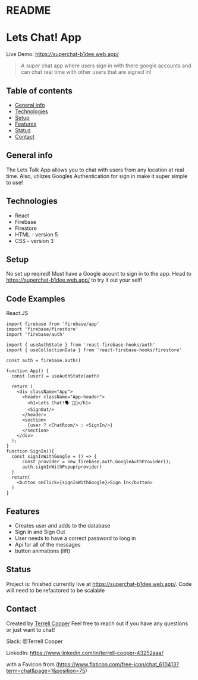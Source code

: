 # README

# Lets Chat! App
Live Demo: https://superchat-b1dee.web.app/


> A super chat app where users sign in with there google accounts and can chat real time with other users that are signed in! 

## Table of contents

- [General info](#general-info)
- [Technologies](#technologies)
- [Setup](#setup)
- [Features](#features)
- [Status](#status)
- [Contact](#contact)


## General info

The Lets Talk App allows you to chat with users from any location at real time. Also, 
utilizes Googles Authentication for sign in make it super simple to use! 

## Technologies

- React
- Firebase
- Firestore 
- HTML - version 5
- CSS - version 3 

## Setup

No set up reqired! Must have a Google acount to sign in to the app. Head to 
https://superchat-b1dee.web.app/ to try it out your self! 

## Code Examples

React.JS  

```
import firebase from 'firebase/app'
import 'firebase/firestore'
import 'firebase/auth'

import { useAuthState } from 'react-firebase-hooks/auth'
import { useCollectionData } from 'react-firebase-hooks/firestore'

const auth = firebase.auth()

function App() {
  const [user] = useAuthState(auth)

  return (
    <div className="App">
      <header className="App-header">
        <h1>Lets Chat!🗣 💬🔥</h1>
        <SignOut/>
      </header>
      <section>
        {user ? <ChatRoom/> : <SignIn/>}
      </section>
    </div>
  );
}
function SignIn(){
  const signInWithGoogle = () => {
      const provider = new firebase.auth.GoogleAuthProvider();
      auth.signInWithPopup(provider)
  }
  return(
    <button onClick={signInWithGoogle}>Sign In</button>
  )
}

```

## Features

- Creates user and adds to the database 
- Sign In and Sign Out
- User needs to have a correct password to long in
- Api for all of the messages 
- button animations (lift)


## Status

Project is: finished currently live at https://superchat-b1dee.web.app/. Code will need to be refactored to be scalable

## Contact

Created by [Terrell Cooper](https://www.linkedin.com/in/terrell-cooper-43252aaa/) Feel free to reach out if you have any questions or just want to chat! 

Slack: @Terrell Cooper

LinkedIn: https://www.linkedin.com/in/terrell-cooper-43252aaa/



with a Favicon from (https://www.flaticon.com/free-icon/chat_610413?term=chat&page=1&position=75)
